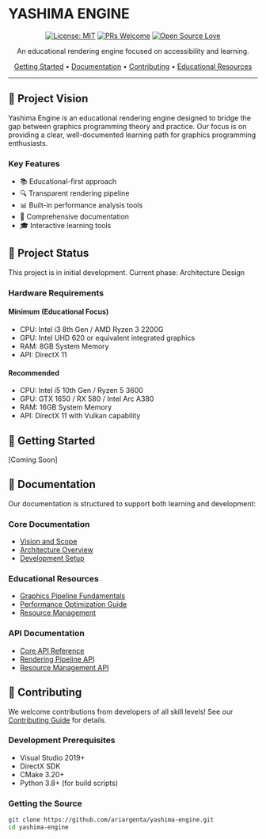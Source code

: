 ﻿# YASHIMA ENGINE

<div align="center">

[![License: MIT](https://img.shields.io/badge/License-MIT-yellow.svg)](https://opensource.org/licenses/MIT)
[![PRs Welcome](https://img.shields.io/badge/PRs-welcome-brightgreen.svg)](http://makeapullrequest.com)
[![Open Source Love](https://badges.frapsoft.com/os/v1/open-source.png?v=103)](https://github.com/ellerbrock/open-source-badges/)

An educational rendering engine focused on accessibility and learning.

[Getting Started](#getting-started) •
[Documentation](#documentation) •
[Contributing](#contributing) •
[Educational Resources](#educational-resources)

</div>

---

## 🎯 Project Vision
Yashima Engine is an educational rendering engine designed to bridge the gap between graphics programming theory and practice. Our focus is on providing a clear, well-documented learning path for graphics programming enthusiasts.

### Key Features
- 📚 Educational-first approach
- 🔍 Transparent rendering pipeline
- 📊 Built-in performance analysis tools
- 📖 Comprehensive documentation
- 🎓 Interactive learning tools

## 🚧 Project Status
This project is in initial development. Current phase: Architecture Design

### Hardware Requirements
#### Minimum (Educational Focus)
- CPU: Intel i3 8th Gen / AMD Ryzen 3 2200G
- GPU: Intel UHD 620 or equivalent integrated graphics
- RAM: 8GB System Memory
- API: DirectX 11

#### Recommended
- CPU: Intel i5 10th Gen / Ryzen 5 3600
- GPU: GTX 1650 / RX 580 / Intel Arc A380
- RAM: 16GB System Memory
- API: DirectX 11 with Vulkan capability

## 🚀 Getting Started
[Coming Soon]

## 📖 Documentation
Our documentation is structured to support both learning and development:

### Core Documentation
- [Vision and Scope](docs/design/vision-and-scope.md)
- [Architecture Overview](docs/architecture/README.md)
- [Development Setup](docs/setup/development-environment.md)

### Educational Resources
- [Graphics Pipeline Fundamentals](docs/educational/pipeline-basics.md)
- [Performance Optimization Guide](docs/educational/optimization.md)
- [Resource Management](docs/educational/resource-management.md)

### API Documentation
- [Core API Reference](docs/api/README.md)
- [Rendering Pipeline API](docs/api/rendering.md)
- [Resource Management API](docs/api/resources.md)

## 🤝 Contributing
We welcome contributions from developers of all skill levels! See our [Contributing Guide](CONTRIBUTING.md) for details.

### Development Prerequisites
- Visual Studio 2019+
- DirectX SDK
- CMake 3.20+
- Python 3.8+ (for build scripts)

### Getting the Source
```bash
git clone https://github.com/ariargenta/yashima-engine.git
cd yashima-engine
```